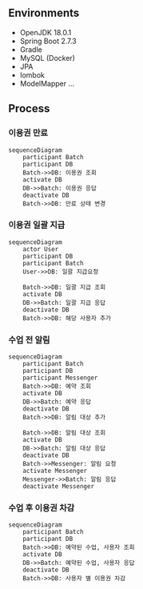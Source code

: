 ## Environments
* OpenJDK 18.0.1
* Spring Boot 2.7.3
* Gradle
* MySQL (Docker)
* JPA
* lombok
* ModelMapper
...
## Process
### 이용권 만료
```mermaid
sequenceDiagram
    participant Batch
    participant DB
    Batch->>DB: 이용권 조회
    activate DB
    DB->>Batch: 이용권 응답
    deactivate DB
    Batch->>DB: 만료 상태 변경
```

### 이용권 일괄 지급
```mermaid
sequenceDiagram
    actor User
    participant DB
    participant Batch
    User->>DB: 일괄 지급요청

    Batch->>DB: 일괄 지급 조회
    activate DB
    DB->>Batch: 일괄 지급 응답
    deactivate DB
    Batch->>DB: 해당 사용자 추가
```

### 수업 전 알림
```mermaid
sequenceDiagram
    participant Batch
    participant DB
    participant Messenger
    Batch->>DB: 예약 조회
    activate DB
    DB->>Batch: 예약 응답
    deactivate DB
    Batch->>DB: 알림 대상 추가
    
    Batch->>DB: 알림 대상 조회
    activate DB
    DB->>Batch: 알림 대상 응답
    deactivate DB
    Batch->>Messenger: 알림 요청
    activate Messenger
    Messenger->>Batch: 알림 응답
    deactivate Messenger
```

### 수업 후 이용권 차감
```mermaid
sequenceDiagram
    participant Batch
    participant DB
    Batch->>DB: 예약된 수업, 사용자 조회
    activate DB
    DB->>Batch: 예약된 수업, 사용자 응답
    deactivate DB
    Batch->>DB: 사용자 별 이용권 차감
```
